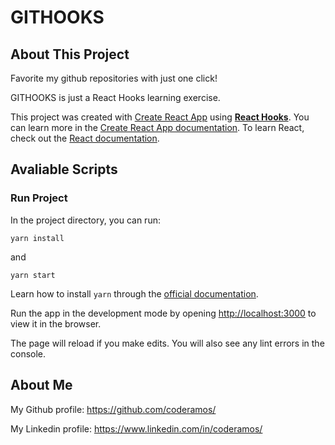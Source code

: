 # GITHOOKS

## About This Project

Favorite my github repositories with just one click!

GITHOOKS is just a React Hooks learning exercise.

This project was created with [Create React App](https://facebook.github.io/create-react-app/) using **[React Hooks](https://pt-br.reactjs.org/docs/hooks-overview.html)**.
You can learn more in the [Create React App documentation](https://facebook.github.io/create-react-app/docs/getting-started). To learn React, check out the [React documentation](https://reactjs.org/).

## Avaliable Scripts

### Run Project

In the project directory, you can run:

```
yarn install
```

and

```
yarn start
```

Learn how to install `yarn` through the [official documentation](https://yarnpkg.com/pt-BR/docs/install).

Run the app in the development mode by opening [http://localhost:3000](http://localhost:3000) to view it in the browser.

The page will reload if you make edits. You will also see any lint errors in the console.

## About Me

My Github profile: https://github.com/coderamos/

My Linkedin profile: https://www.linkedin.com/in/coderamos/
